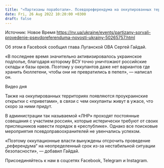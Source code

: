 ```yaml
---
title: "«Партизаны поработали». Псевдореферендума на оккупированных территориях в ближайшее время не будет — Гайдай"
date: Fri, 26 Aug 2022 10:20:00 +0300
draft: false
---
```

Источник: Новое Время https://nv.ua/ukraine/events/partizany-sorvali-provedenie-psevdoreferenduma-novosti-ukrainy-50265757.html


Об этом в Facebook сообщил глава Луганской ОВА Сергей Гайдай.

«В последнее время значительно активизировалось украинское подполье, благодаря которому ВСУ точно уничтожают российские склады и базы орков. Поэтому у оккупантов даже нет вариантов где хранить бюллетени, чтобы они не превратились в пепел», — написал он.

 Видео дня   

Также на оккупированных территориях появляются проукраинские открытки с «приветами», в связи с чем оккупанты живут в ужасе, что скоро за ними придут.

В администрации так называемой «ЛНР» проходят постоянные совещания с участием россиян, которые истерически требуют от своих приспешников навести порядок в «республике». Однако все поисковые мероприятия псевдоправоохранителей не увенчались успехом.

«Поэтому оккупационные власти вынуждены отсрочить проведение „референдума“ на неопределенный срок из-за нестабильной ситуации безопасности», — добавил Гайдай.

Присоединяйтесь к нам в соцсетях Facebook, Telegram и Instagram.
